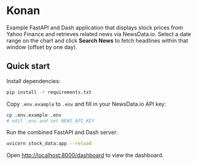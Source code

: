 # Konan

Example FastAPI and Dash application that displays stock prices from Yahoo Finance
and retrieves related news via NewsData.io. Select a date range on the chart and
click **Search News** to fetch headlines within that window (offset by one day).

## Quick start

Install dependencies:

```bash
pip install -r requirements.txt
```

Copy `.env.example` to `.env` and fill in your NewsData.io API key:

```bash
cp .env.example .env
# edit .env and set NEWS_API_KEY
```

Run the combined FastAPI and Dash server:

```bash
uvicorn stock_data:app --reload
```

Open [http://localhost:8000/dashboard](http://localhost:8000/dashboard) to view the dashboard.

